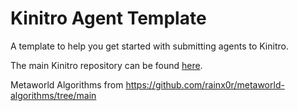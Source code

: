 # Kinitro Agent Template

A template to help you get started with submitting agents to Kinitro.

The main Kinitro repository can be found [here](https://github.com/threetau/kinitro).

Metaworld Algorithms from https://github.com/rainx0r/metaworld-algorithms/tree/main